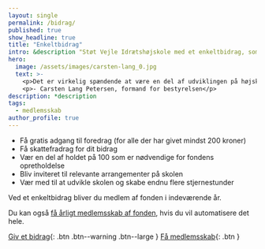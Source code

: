 ```yaml
---
layout: single
permalink: /bidrag/
published: true
show_headline: true
title: "Enkeltbidrag"
intro: &description "Støt Vejle Idrætshøjskole med et enkeltbidrag, som gælder for indeværende år."
hero:
  image: /assets/images/carsten-lang_0.jpg
  text: >-
    <p>Det er virkelig spændende at være en del af udviklingen på højskolen i øjeblikket. Jeg har haft min faste gang på skolen i 35 år – både som elev, som en del af elevforeningen og de sidste mange år som formand for højskolens bestyrelse. Fonden er et væsentligt bidrag for at løfte vores vision om at være den bedste idrætshøjskole i Danmark – også når vi kigger på vores faciliteter.</p>
    <p>- Carsten Lang Petersen, formand for bestyrelsen</p>
description: *description
tags:
  - medlemsskab
author_profile: true
---
```


- Få gratis adgang til foredrag (for alle der har givet mindst 200 kroner)
- Få skattefradrag for dit bidrag
- Vær en del af holdet på 100 som er nødvendige for fondens opretholdelse
- Bliv inviteret til relevante arrangementer på skolen
- Vær med til at udvikle skolen og skabe endnu flere stjernestunder

Ved et enkeltbidrag bliver du medlem af fonden i indeværende år.

Du kan også [få årligt medlemsskab af fonden](/medlem/), hvis du vil automatisere det hele.

[Giv et bidrag](/bidrag/buy){: .btn .btn--warning .btn--large } [Få medlemsskab](/medlem/buy){: .btn }
